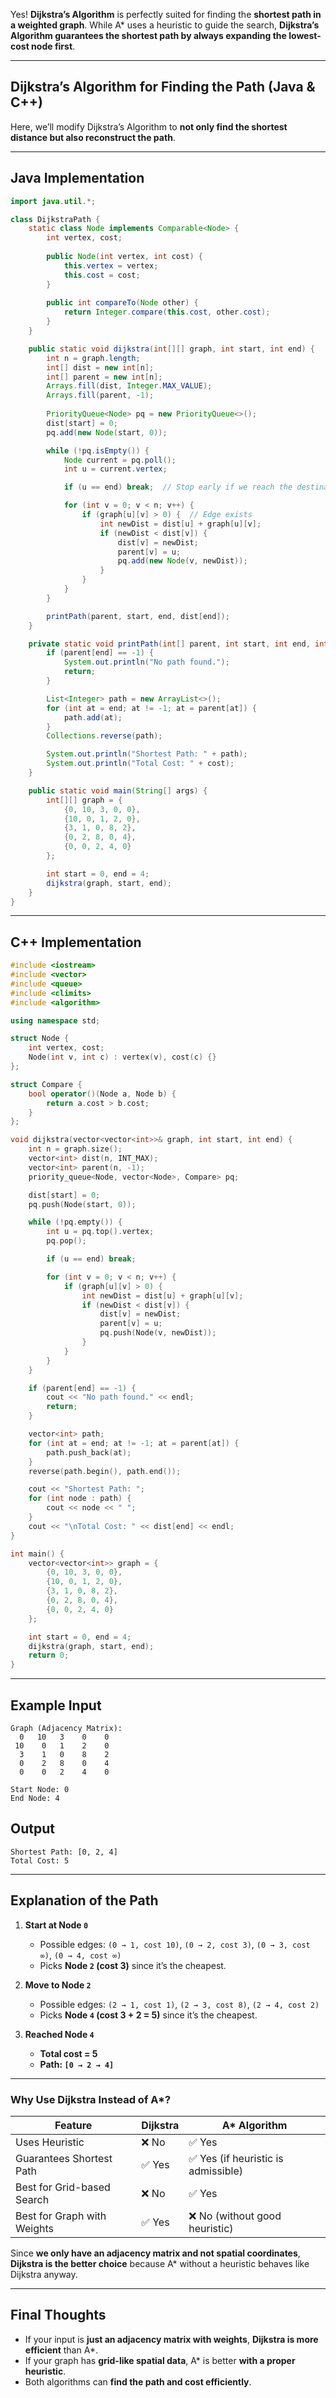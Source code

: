 Yes! **Dijkstra’s Algorithm** is perfectly suited for finding the **shortest path in a weighted graph**. While A\* uses a heuristic to guide the search, **Dijkstra’s Algorithm guarantees the shortest path by always expanding the lowest-cost node first**.  

---

## **Dijkstra’s Algorithm for Finding the Path (Java & C++)**
Here, we’ll modify Dijkstra’s Algorithm to **not only find the shortest distance but also reconstruct the path**.

---

## **Java Implementation**
```java
import java.util.*;

class DijkstraPath {
    static class Node implements Comparable<Node> {
        int vertex, cost;
        
        public Node(int vertex, int cost) {
            this.vertex = vertex;
            this.cost = cost;
        }
        
        public int compareTo(Node other) {
            return Integer.compare(this.cost, other.cost);
        }
    }

    public static void dijkstra(int[][] graph, int start, int end) {
        int n = graph.length;
        int[] dist = new int[n];  
        int[] parent = new int[n];  
        Arrays.fill(dist, Integer.MAX_VALUE);
        Arrays.fill(parent, -1);
        
        PriorityQueue<Node> pq = new PriorityQueue<>();
        dist[start] = 0;
        pq.add(new Node(start, 0));

        while (!pq.isEmpty()) {
            Node current = pq.poll();
            int u = current.vertex;

            if (u == end) break;  // Stop early if we reach the destination

            for (int v = 0; v < n; v++) {
                if (graph[u][v] > 0) {  // Edge exists
                    int newDist = dist[u] + graph[u][v];
                    if (newDist < dist[v]) {
                        dist[v] = newDist;
                        parent[v] = u;
                        pq.add(new Node(v, newDist));
                    }
                }
            }
        }

        printPath(parent, start, end, dist[end]);
    }

    private static void printPath(int[] parent, int start, int end, int cost) {
        if (parent[end] == -1) {
            System.out.println("No path found.");
            return;
        }

        List<Integer> path = new ArrayList<>();
        for (int at = end; at != -1; at = parent[at]) {
            path.add(at);
        }
        Collections.reverse(path);

        System.out.println("Shortest Path: " + path);
        System.out.println("Total Cost: " + cost);
    }

    public static void main(String[] args) {
        int[][] graph = {
            {0, 10, 3, 0, 0},
            {10, 0, 1, 2, 0},
            {3, 1, 0, 8, 2},
            {0, 2, 8, 0, 4},
            {0, 0, 2, 4, 0}
        };

        int start = 0, end = 4;
        dijkstra(graph, start, end);
    }
}
```

---

## **C++ Implementation**
```cpp
#include <iostream>
#include <vector>
#include <queue>
#include <climits>
#include <algorithm>

using namespace std;

struct Node {
    int vertex, cost;
    Node(int v, int c) : vertex(v), cost(c) {}
};

struct Compare {
    bool operator()(Node a, Node b) {
        return a.cost > b.cost;
    }
};

void dijkstra(vector<vector<int>>& graph, int start, int end) {
    int n = graph.size();
    vector<int> dist(n, INT_MAX);
    vector<int> parent(n, -1);
    priority_queue<Node, vector<Node>, Compare> pq;

    dist[start] = 0;
    pq.push(Node(start, 0));

    while (!pq.empty()) {
        int u = pq.top().vertex;
        pq.pop();

        if (u == end) break;

        for (int v = 0; v < n; v++) {
            if (graph[u][v] > 0) {
                int newDist = dist[u] + graph[u][v];
                if (newDist < dist[v]) {
                    dist[v] = newDist;
                    parent[v] = u;
                    pq.push(Node(v, newDist));
                }
            }
        }
    }

    if (parent[end] == -1) {
        cout << "No path found." << endl;
        return;
    }

    vector<int> path;
    for (int at = end; at != -1; at = parent[at]) {
        path.push_back(at);
    }
    reverse(path.begin(), path.end());

    cout << "Shortest Path: ";
    for (int node : path) {
        cout << node << " ";
    }
    cout << "\nTotal Cost: " << dist[end] << endl;
}

int main() {
    vector<vector<int>> graph = {
        {0, 10, 3, 0, 0},
        {10, 0, 1, 2, 0},
        {3, 1, 0, 8, 2},
        {0, 2, 8, 0, 4},
        {0, 0, 2, 4, 0}
    };

    int start = 0, end = 4;
    dijkstra(graph, start, end);
    return 0;
}
```

---

## **Example Input**
```plaintext
Graph (Adjacency Matrix):
  0   10   3    0    0
 10    0   1    2    0
  3    1   0    8    2
  0    2   8    0    4
  0    0   2    4    0

Start Node: 0
End Node: 4
```

## **Output**
```
Shortest Path: [0, 2, 4]
Total Cost: 5
```

---

## **Explanation of the Path**
1. **Start at Node `0`**
   - Possible edges: `(0 → 1, cost 10)`, `(0 → 2, cost 3)`, `(0 → 3, cost ∞)`, `(0 → 4, cost ∞)`
   - Picks **Node `2` (cost 3)** since it’s the cheapest.
  
2. **Move to Node `2`**
   - Possible edges: `(2 → 1, cost 1)`, `(2 → 3, cost 8)`, `(2 → 4, cost 2)`
   - Picks **Node `4` (cost 3 + 2 = 5)** since it’s the cheapest.

3. **Reached Node `4`**  
   - **Total cost = 5**
   - **Path: `[0 → 2 → 4]`**

---

### **Why Use Dijkstra Instead of A\*?**
| Feature       | Dijkstra                     | A\* Algorithm  |
|--------------|----------------------------|---------------|
| Uses Heuristic | ❌ No                     | ✅ Yes        |
| Guarantees Shortest Path | ✅ Yes | ✅ Yes (if heuristic is admissible) |
| Best for Grid-based Search | ❌ No  | ✅ Yes |
| Best for Graph with Weights | ✅ Yes | ❌ No (without good heuristic) |

Since **we only have an adjacency matrix and not spatial coordinates**, **Dijkstra is the better choice** because A\* without a heuristic behaves like Dijkstra anyway.

---

## **Final Thoughts**
- If your input is **just an adjacency matrix with weights**, **Dijkstra is more efficient** than A\*.
- If your graph has **grid-like spatial data**, A\* is better **with a proper heuristic**.
- Both algorithms can **find the path and cost efficiently**.